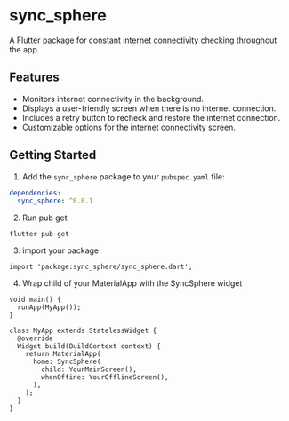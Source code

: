 # sync_sphere

A Flutter package for constant internet connectivity checking throughout the app.

## Features

- Monitors internet connectivity in the background.
- Displays a user-friendly screen when there is no internet connection.
- Includes a retry button to recheck and restore the internet connection.
- Customizable options for the internet connectivity screen.

## Getting Started

1. Add the `sync_sphere` package to your `pubspec.yaml` file:

```yaml
dependencies:
  sync_sphere: ^0.0.1
```

2. Run pub get
 
 ```
 flutter pub get
 ```

3. import your package

```
import 'package:sync_sphere/sync_sphere.dart';
```

4. Wrap child of your MaterialApp with the SyncSphere widget

```
void main() {
  runApp(MyApp());
}

class MyApp extends StatelessWidget {
  @override
  Widget build(BuildContext context) {
    return MaterialApp(
      home: SyncSphere(
        child: YourMainScreen(),
        whenOffine: YourOfflineScreen(),
      ),
    );
  }
}
```
